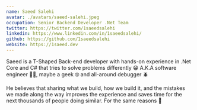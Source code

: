 ```yaml
---
name: Saeed Salehi
avatar: ./avatars/saeed-salehi.jpeg
occupation: Senior Backend Developer .Net Team
twitter: https://twitter.com/1saeedsalehi
linkedin: https://www.linkedin.com/in/1saeedsalehi/
github: https://github.com/1saeedsalehi
website: https://1saeed.dev
---
```


Saeed is a T-Shaped Back-end developer with hands-on experience in .Net Core and C# that tries to solve problems differently 😁
A.K.A software engineer 🧑‍💻, maybe a geek 🤓 and all-around debugger 🪲

He believes that sharing what we build, how we build it, and the mistakes we made along the way improves the experience and saves time for the next thousands of people doing similar. For the same reasons 🤘
